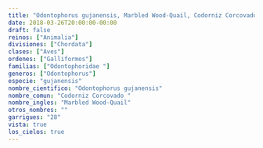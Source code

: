 ```yaml
---
title: "Odontophorus gujanensis, Marbled Wood-Quail, Codorniz Corcovado "
date: 2018-03-26T20:00:00-00:00
draft: false
reinos: ["Animalia"]
divisiones: ["Chordata"]
clases: ["Aves"]
ordenes: ["Galliformes"]
familias: ["Odontophoridae "]
generos: ["Odontophorus"]
especie: "gujanensis"
nombre_cientifico: "Odontophorus gujanensis"
nombre_comun: "Codorniz Corcovado "
nombre_ingles: "Marbled Wood-Quail"
otros_nombres: ""
garrigues: "28"
vista: true
los_cielos: true
---
```

